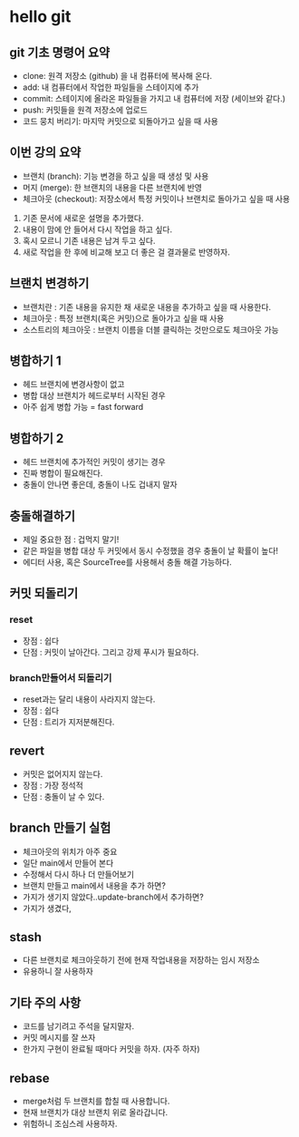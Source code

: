 # hello git

## git 기초 명령어 요약

- clone: 원격 저장소 (github) 을 내 컴퓨터에 복사해 온다.
- add: 내 컴퓨터에서 작업한 파일들을 스테이지에 추가
- commit: 스테이지에 올라온 파일들을 가지고 내 컴퓨터에 저장 (세이브와 같다.)
- push: 커밋들을 원격 저장소에 업로드
- 코드 뭉치 버리기: 마지막 커밋으로 되돌아가고 싶을 때 사용

## 이번 강의 요약

- 브랜치 (branch): 기능 변경을 하고 싶을 때 생성 및 사용
- 머지 (merge): 한 브랜치의 내용을 다른 브랜치에 반영
- 체크아웃 (checkout): 저장소에서 특정 커밋이나 브랜치로 돌아가고 싶을 때 사용

1. 기존 문서에 새로운 설명을 추가했다.
2. 내용이 맘에 안 들어서 다시 작업을 하고 싶다.
3. 혹시 모르니 기존 내용은 남겨 두고 싶다.
4. 새로 작업을 한 후에 비교해 보고 더 좋은 걸 결과물로 반영하자.

## 브랜치 변경하기

- 브랜치란 : 기존 내용을 유지한 채 새로운 내용을 추가하고 싶을 때 사용한다.
- 체크아웃 : 특정 브랜치(혹은 커밋)으로 돌아가고 싶을 때 사용
- 소스트리의 체크아웃 : 브랜치 이름을 더블 클릭하는 것만으로도 체크아웃 가능

## 병합하기 1

- 헤드 브랜치에 변경사항이 없고
- 병합 대상 브랜치가 헤드로부터 시작된 경우
- 아주 쉽게 병합 가능 = fast forward

## 병합하기 2

- 헤드 브랜치에 추가적인 커밋이 생기는 경우
- 진짜 병합이 필요해진다.
- 충돌이 안나면 좋은데, 충돌이 나도 겁내지 말자

## 충돌해결하기
- 제일 중요한 점 : 겁먹지 말기!
- 같은 파일을 병합 대상 두 커밋에서 동시 수정했을 경우 충돌이 날 확률이 높다!
- 에디터 사용, 혹은 SourceTree를 사용해서 충돌 해결 가능하다.

## 커밋 되돌리기

### reset

- 장점 : 쉽다
- 단점 : 커밋이 날아간다. 그리고 강제 푸시가 필요하다.

### branch만들어서 되돌리기

- reset과는 달리 내용이 사라지지 않는다.
- 장점 : 쉽다
- 단점 : 트리가 지저분해진다.

## revert

- 커밋은 없어지지 않는다.
- 장점 : 가장 정석적
- 단점 : 충돌이 날 수 있다.

## branch 만들기 실험

- 체크아웃의 위치가 아주 중요
- 일단 main에서 만들어 본다
- 수정해서 다시 하나 더 만들어보기
- 브랜치 만들고 main에서 내용을 추가 하면?
- 가지가 생기지 않았다..update-branch에서 추가하면?
- 가지가 생겼다,


## stash

- 다른 브랜치로 체크아웃하기 전에 현재 작업내용을 저장하는 임시 저장소
- 유용하니 잘 사용하자

## 기타 주의 사항

- 코드를 남기려고 주석을 달지말자.
- 커밋 메시지를 잘 쓰자
- 한가지 구현이 완료될 때마다 커밋을 하자. (자주 하자)

## rebase

- merge처럼 두 브랜치를 합칠 때 사용합니다.
- 현재 브랜치가 대상 브랜치 위로 올라갑니다.
- 위험하니 조심스레 사용하자.
